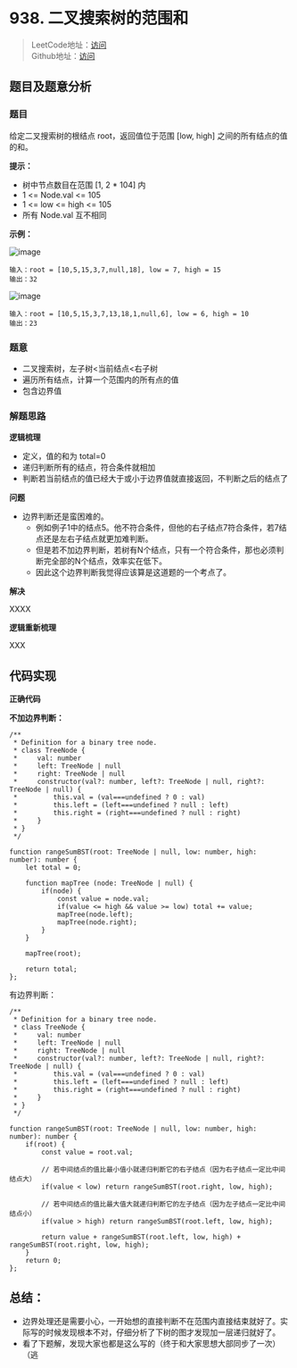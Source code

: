 # 938. 二叉搜索树的范围和
> LeetCode地址：[访问](https://leetcode-cn.com/problems/range-sum-of-bst/) <br/>
> Github地址：[访问](/)

## 题目及题意分析

### 题目
给定二叉搜索树的根结点 root，返回值位于范围 [low, high] 之间的所有结点的值的和。

**提示：**

- 树中节点数目在范围 [1, 2 * 104] 内
- 1 <= Node.val <= 105
- 1 <= low <= high <= 105
- 所有 Node.val 互不相同


**示例：**

![image](https://assets.leetcode.com/uploads/2020/11/05/bst1.jpg)
```
输入：root = [10,5,15,3,7,null,18], low = 7, high = 15
输出：32
```

![image](https://assets.leetcode.com/uploads/2020/11/05/bst2.jpg)
```
输入：root = [10,5,15,3,7,13,18,1,null,6], low = 6, high = 10
输出：23
```


### 题意

- 二叉搜索树，左子树<当前结点<右子树
- 遍历所有结点，计算一个范围内的所有点的值
- 包含边界值

### 解题思路


**逻辑梳理**

- 定义，值的和为 total=0
- 递归判断所有的结点，符合条件就相加
- 判断若当前结点的值已经大于或小于边界值就直接返回，不判断之后的结点了
 
**问题**

- 边界判断还是蛮困难的。
    - 例如例子1中的结点5。他不符合条件，但他的右子结点7符合条件，若7结点还是左右子结点就更加难判断。
    - 但是若不加边界判断，若树有N个结点，只有一个符合条件，那也必须判断完全部的N个结点，效率实在低下。
    - 因此这个边界判断我觉得应该算是这道题的一个考点了。


**解决**

XXXX

 
**逻辑重新梳理**

XXX


## 代码实现

**正确代码**

**不加边界判断：**

```
/**
 * Definition for a binary tree node.
 * class TreeNode {
 *     val: number
 *     left: TreeNode | null
 *     right: TreeNode | null
 *     constructor(val?: number, left?: TreeNode | null, right?: TreeNode | null) {
 *         this.val = (val===undefined ? 0 : val)
 *         this.left = (left===undefined ? null : left)
 *         this.right = (right===undefined ? null : right)
 *     }
 * }
 */

function rangeSumBST(root: TreeNode | null, low: number, high: number): number {
    let total = 0;

    function mapTree (node: TreeNode | null) {
        if(node) {
            const value = node.val;
            if(value <= high && value >= low) total += value;
            mapTree(node.left);
            mapTree(node.right);
        }
    }

    mapTree(root);

    return total;
};
```

有边界判断：


```
/**
 * Definition for a binary tree node.
 * class TreeNode {
 *     val: number
 *     left: TreeNode | null
 *     right: TreeNode | null
 *     constructor(val?: number, left?: TreeNode | null, right?: TreeNode | null) {
 *         this.val = (val===undefined ? 0 : val)
 *         this.left = (left===undefined ? null : left)
 *         this.right = (right===undefined ? null : right)
 *     }
 * }
 */

function rangeSumBST(root: TreeNode | null, low: number, high: number): number {
    if(root) {
        const value = root.val;

        // 若中间结点的值比最小值小就递归判断它的右子结点（因为右子结点一定比中间结点大）
        if(value < low) return rangeSumBST(root.right, low, high);

        // 若中间结点的值比最大值大就递归判断它的左子结点（因为左子结点一定比中间结点小）
        if(value > high) return rangeSumBST(root.left, low, high);

        return value + rangeSumBST(root.left, low, high) + rangeSumBST(root.right, low, high);
    }
    return 0;
};
```

## 总结：
- 边界处理还是需要小心，一开始想的直接判断不在范围内直接结束就好了。实际写的时候发现根本不对，仔细分析了下树的图才发现加一层递归就好了。
- 看了下题解，发现大家也都是这么写的（终于和大家思想大部同步了一次）（逃
